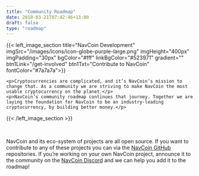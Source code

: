 ```yaml
---
title: "Community Roadmap"
date: 2018-03-21T07:42:46+13:00
draft: false
type: "roadmap"
---
```


{{< left_image_section
    title="NavCoin Development"
    imgSrc="/images/icons/icon-globe-purple-large.png"
    imgHeight="400px"
    imgPadding="30px"
    bgColor="#fff"
    linkBgColor="#523971"
    gradient=""
    btn1Link="/get-involved"
    btn1Txt="Contribute to NavCoin"
    fontColor="#7a7a7a">}}

    <p>Cryptocurrencies are complicated, and it’s NavCoin’s mission to change that. As a community we are striving to make NavCoin the most usable cryptocurrency on the planet.</p>
    <p>NavCoin’s community roadmap continues that journey. Together we are laying the foundation for NavCoin to be an industry-leading cryptocurrency, by building better money.</p>
{{< /left_image_section >}}

<br />

NavCoin and its eco-system of projects are all open source. If you want to contribute to any of these projects you can via the [NavCoin GitHub](https://github.com/NAVCoin) repositories. If you’re working on your own NavCoin project, announce it to the community on the [NavCoin Discord](https://discord.gg/y4Vu9jw) and we can help you add it to the roadmap!
